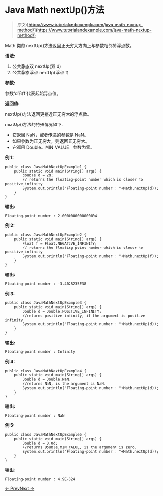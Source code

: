 # Java Math nextUp()方法

> 原文:[https://www.tutorialandexample.com/java-math-nextup-method/](https://www.tutorialandexample.com/java-math-nextup-method/)

Math 类的 nextUp()方法返回正无穷大方向上与参数相邻的浮点数。

**语法:**

1.  公共静态双 nextUp(双 d)
2.  公共静态浮点 nextUp(浮点 f)

**参数:**

参数‘d’和‘f’代表起始浮点值。

**返回值:**

nextUp()方法返回更接近正无穷大的浮点数。

nextUp()方法的特殊情况如下:

*   它返回 NaN，或者传递的参数是 NaN。
*   如果参数为正无穷大，则返回正无穷大。
*   它返回 Double。MIN_VALUE，参数为零。

**例 1:**

```
public class JavaMathNextUpExample1 {
    public static void main(String[] args) {
        double d = 2d;
        // returns the floating-point number which is closer to positive infinity
        System.out.println("Floating-point number : "+Math.nextUp(d));
    }
}
```

**输出:**

```
Floating-point number : 2.0000000000000004
```

**例 2:**

```
public class JavaMathNextUpExample2 {
    public static void main(String[] args) {
        Float f = Float.NEGATIVE_INFINITY;
        // returns the floating-point number which is closer to positive infinity
        System.out.println("Floating-point number : "+Math.nextUp(f));
    }
}
```

**输出:**

```
Floating-point number : -3.4028235E38
```

**例 3:**

```
public class JavaMathNextUpExample3 {
    public static void main(String[] args) {
        Double d = Double.POSITIVE_INFINITY;
        //returns positive infinity, if the argument is positive infinity
        System.out.println("Floating-point number : "+Math.nextUp(d));
    }
}
```

**输出:**

```
Floating-point number : Infinity
```

**例 4:**

```
public class JavaMathNextUpExample4 {
    public static void main(String[] args) {
        Double d = Double.NaN;
        //returns NaN, is the argument is NaN.
        System.out.println("Floating-point number : "+Math.nextUp(d));
    }
}
```

**输出:**

```
Floating-point number : NaN
```

**例 5:**

```
public class JavaMathNextUpExample5 {
    public static void main(String[] args) {
        Double d = 0.0d;
        //returns Double.MIN_VALUE, is the argument is zero.
        System.out.println("Floating-point number : "+Math.nextUp(d));
    }
}
```

**输出:**

```
Floating-point number : 4.9E-324
```

[← Prev](https://www.tutorialandexample.com/java-math-nextdown-method/)[Next →](https://www.tutorialandexample.com/java-math-pow-method/)